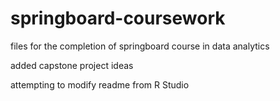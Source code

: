 # springboard-coursework
files for the completion of springboard course in data analytics

added capstone project ideas

attempting to modify readme from R Studio
